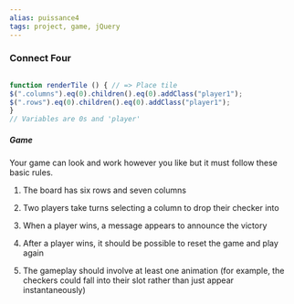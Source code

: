 ```yaml
---
alias: puissance4
tags: project, game, jQuery
---
```


### Connect Four
```js

function renderTile () { // => Place tile
$(".columns").eq(0).children().eq(0).addClass("player1");
$(".rows").eq(0).children().eq(0).addClass("player1");
}
// Variables are 0s and 'player'
```

##### Game
Your game can look and work however you like but it must follow these basic rules.

1.  The board has six rows and seven columns
    
2.  Two players take turns selecting a column to drop their checker into
    
3.  When a player wins, a message appears to announce the victory
    
4.  After a player wins, it should be possible to reset the game and play again
    
5.  The gameplay should involve at least one animation (for example, the checkers could fall into their slot rather than just appear instantaneously)


